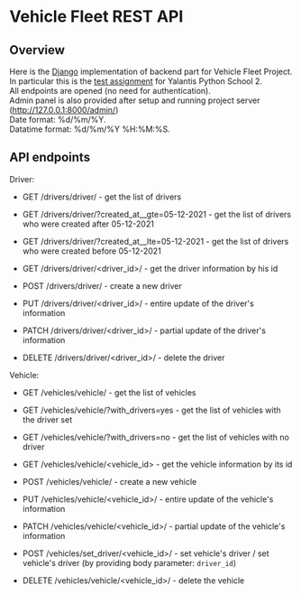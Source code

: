 # Vehicle Fleet REST API
## Overview
Here is the [Django](https://www.djangoproject.com/) implementation of backend part for Vehicle Fleet Project. In particular this is the [test assignment](https://docs.google.com/document/d/1sAqFWAIO1gIZbajQzFgW1f72qmfI8bdE-FE-JDCc5zU/edit) for Yalantis Python School 2.<br>
All endpoints are opened (no need for authentication).<br>
Admin panel is also provided after setup and running project server (http://127.0.0.1:8000/admin/) <br>
Date format: %d/%m/%Y.<br>
Datatime format: %d/%m/%Y %H:%M:%S.

## API endpoints
Driver:
+ GET /drivers/driver/ - get the list of drivers
+ GET /drivers/driver/?created_at__gte=05-12-2021 - get the list of drivers who were created after 05-12-2021
+ GET /drivers/driver/?created_at__lte=05-12-2021 - get the list of drivers who were created before 05-12-2021

+ GET /drivers/driver/<driver_id>/ - get the driver information by his id
+ POST /drivers/driver/ - create a new driver
+ PUT /drivers/driver/<driver_id>/ - entire update of the driver's information
+ PATCH /drivers/driver/<driver_id>/ - partial update of the driver's information
+ DELETE /drivers/driver/<driver_id>/ - delete the driver

Vehicle:
+ GET /vehicles/vehicle/ - get the list of vehicles
+ GET /vehicles/vehicle/?with_drivers=yes - get the list of vehicles with the driver set
+ GET /vehicles/vehicle/?with_drivers=no - get the list of vehicles with no driver

+ GET /vehicles/vehicle/<vehicle_id> - get the vehicle information by its id
+ POST /vehicles/vehicle/ - create a new vehicle
+ PUT /vehicles/vehicle/<vehicle_id>/ - entire update of the vehicle's information
+ PATCH /vehicles/vehicle/<vehicle_id>/ - partial update of the vehicle's information
+ POST /vehicles/set_driver/<vehicle_id>/ - set vehicle's driver / set vehicle's driver (by providing body parameter: `driver_id`)
+ DELETE /vehicles/vehicle/<vehicle_id>/ - delete the vehicle
